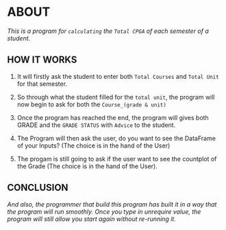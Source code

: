 # ABOUT
*This is a program for `calculating`  the `Total CPGA` of each semester of a student.*
## HOW IT WORKS                    
1. It will firstly ask the student to enter both `Total Courses` and `Total Unit` for that semester.

2. So through what the student filled for the `total unit`, the program will now begin to ask for both the `Course_(grade & unit)`

3. Once the program has reached the end, the program will gives both GRADE and the `GRADE STATUS` with `Advice` to the student.

4. The Program will then ask the user, do you want to see the DataFrame of your Inputs? (The choice is in the hand of the User)

5. The progam is still going to ask if the user want to see the countplot of the Grade (The choice is in the hand of the User).

## CONCLUSION
*And also, the programmer that build this program has built it in a way that the program will run smoothly. Once you type in unrequire value, the program will still allow you start again without re-running it.*
